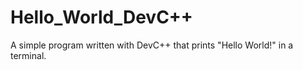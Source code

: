 # Hello_World_DevC++
 A simple program written with DevC++ that prints "Hello World!" in a terminal.
